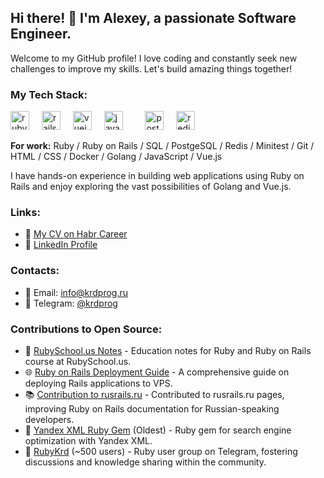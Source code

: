 ## Hi there! 👋 I'm Alexey, a passionate Software Engineer.

Welcome to my GitHub profile! I love coding and constantly seek new challenges to improve my skills. Let's build amazing things together!

### My Tech Stack:

<div align="left">
  <img src="https://cdn.jsdelivr.net/gh/devicons/devicon/icons/ruby/ruby-original.svg" height="30" alt="ruby logo"  />
  <img width="12" />
  <img src="https://cdn.jsdelivr.net/gh/devicons/devicon/icons/rails/rails-original-wordmark.svg" height="30" alt="rails logo"  />
  <img width="12" />
  <img src="https://cdn.jsdelivr.net/gh/devicons/devicon/icons/vuejs/vuejs-original.svg" height="30" alt="vuejs logo"  />
  <img width="12" />
  <img src="https://cdn.jsdelivr.net/gh/devicons/devicon/icons/javascript/javascript-original.svg" height="30" alt="javascript logo"  />
  <img width="12" />
  <img width="12" />
  <img src="https://cdn.jsdelivr.net/gh/devicons/devicon/icons/postgresql/postgresql-original.svg" height="30" alt="postgresql logo"  />
  <img width="12" />
  <img src="https://cdn.jsdelivr.net/gh/devicons/devicon/icons/redis/redis-original.svg" height="30" alt="redis logo"  />
</div>

**For work:** Ruby / Ruby on Rails / SQL / PostgeSQL / Redis / Minitest / Git / HTML / CSS / Docker / Golang / JavaScript / Vue.js

I have hands-on experience in building web applications using Ruby on Rails and enjoy exploring the vast possibilities of Golang and Vue.js.

### Links:

- 📄 [My CV on Habr Career](https://career.habr.com/krdprog)
- 📄 [LinkedIn Profile](https://www.linkedin.com/in/krdprog)

### Contacts:

- 📧 Email: info@krdprog.ru
- 💬 Telegram: [@krdprog](https://t.me/krdprog)

### Contributions to Open Source:

- 📘 [RubySchool.us Notes](https://github.com/krdprog/rubyschool-notes) - Education notes for Ruby and Ruby on Rails course at RubySchool.us.
- 🌐 [Ruby on Rails Deployment Guide](https://rubydeploy.ru/) - A comprehensive guide on deploying Rails applications to VPS.
- 📚 [Contribution to rusrails.ru](https://github.com/morsbox/rusrails) - Contributed to rusrails.ru pages, improving Ruby on Rails documentation for Russian-speaking developers.
- 💎 [Yandex XML Ruby Gem](https://rubygems.org/gems/yandex_xml) (Oldest) - Ruby gem for search engine optimization with Yandex XML.
- 💬 [RubyKrd](https://t.me/rubykrd) (~500 users) - Ruby user group on Telegram, fostering discussions and knowledge sharing within the community.
